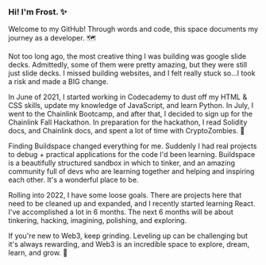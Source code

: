 ### Hi!  I'm Frost. ✨ 

Welcome to my GitHub!  Through words and code, this space documents my journey as a developer.  🗺️

Not too long ago, the most creative thing I was building was google slide decks.  Admittedly, some of them were pretty amazing, but they were still just slide decks.  I missed building websites, and I felt really stuck so...I took a risk and made a BIG change.

In June of 2021, I started working in Codecademy to dust off my HTML & CSS skills, update my knowledge of JavaScript, and learn Python.  In July, I went to the Chainlink Bootcamp, and after that, I decided to sign up for the Chainlink Fall Hackathon.  In preparation for the hackathon, I read Solidity docs, and Chainlink docs, and spent a lot of time with CryptoZombies. 🧟

Finding Buildspace changed everything for me.  Suddenly I had real projects to debug + practical applications for the code I'd been learning.  Buildspace is a beautifully structured sandbox in which to tinker, and an amazing community full of devs who are learning together and helping and inspiring each other.  It's a wonderful place to be. 

Rolling into 2022, I have some loose goals.  There are projects here that need to be cleaned up and expanded, and I recently started learning React.  I've accomplished a lot in 6 months.  The next 6 months will be about tinkering, hacking, imagining, polishing, and exploring.

If you're new to Web3, keep grinding.  Leveling up can be challenging but it's always rewarding, and Web3 is an incredible space to explore, dream, learn, and grow. 💚  






